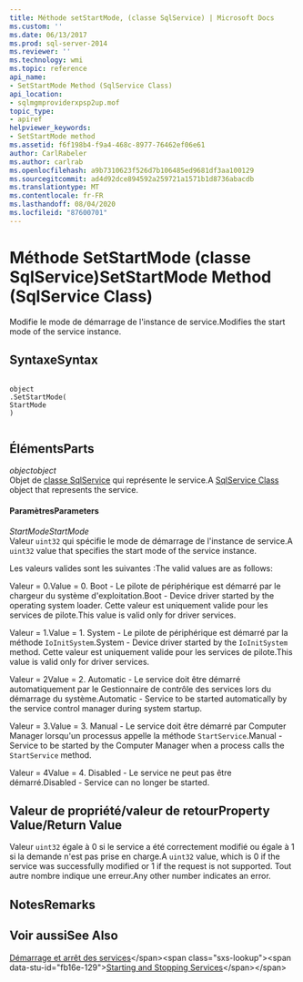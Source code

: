 ```yaml
---
title: Méthode setStartMode, (classe SqlService) | Microsoft Docs
ms.custom: ''
ms.date: 06/13/2017
ms.prod: sql-server-2014
ms.reviewer: ''
ms.technology: wmi
ms.topic: reference
api_name:
- SetStartMode Method (SqlService Class)
api_location:
- sqlmgmproviderxpsp2up.mof
topic_type:
- apiref
helpviewer_keywords:
- SetStartMode method
ms.assetid: f6f198b4-f9a4-468c-8977-76462ef06e61
author: CarlRabeler
ms.author: carlrab
ms.openlocfilehash: a9b7310623f526d7b106485ed9681df3aa100129
ms.sourcegitcommit: ad4d92dce894592a259721a1571b1d8736abacdb
ms.translationtype: MT
ms.contentlocale: fr-FR
ms.lasthandoff: 08/04/2020
ms.locfileid: "87600701"
---
```

# <a name="setstartmode-method-sqlservice-class"></a><span data-ttu-id="fb16e-102">Méthode SetStartMode (classe SqlService)</span><span class="sxs-lookup"><span data-stu-id="fb16e-102">SetStartMode Method (SqlService Class)</span></span>
  <span data-ttu-id="fb16e-103">Modifie le mode de démarrage de l'instance de service.</span><span class="sxs-lookup"><span data-stu-id="fb16e-103">Modifies the start mode of the service instance.</span></span>  
  
## <a name="syntax"></a><span data-ttu-id="fb16e-104">Syntaxe</span><span class="sxs-lookup"><span data-stu-id="fb16e-104">Syntax</span></span>  
  
```  
  
object  
.SetStartMode(  
StartMode  
)  
  
```  
  
## <a name="parts"></a><span data-ttu-id="fb16e-105">Éléments</span><span class="sxs-lookup"><span data-stu-id="fb16e-105">Parts</span></span>  
 <span data-ttu-id="fb16e-106">*object*</span><span class="sxs-lookup"><span data-stu-id="fb16e-106">*object*</span></span>  
 <span data-ttu-id="fb16e-107">Objet de [classe SqlService](sqlservice-class.md) qui représente le service.</span><span class="sxs-lookup"><span data-stu-id="fb16e-107">A [SqlService Class](sqlservice-class.md) object that represents the service.</span></span>  
  
#### <a name="parameters"></a><span data-ttu-id="fb16e-108">Paramètres</span><span class="sxs-lookup"><span data-stu-id="fb16e-108">Parameters</span></span>  
 <span data-ttu-id="fb16e-109">*StartMode*</span><span class="sxs-lookup"><span data-stu-id="fb16e-109">*StartMode*</span></span>  
 <span data-ttu-id="fb16e-110">Valeur `uint32` qui spécifie le mode de démarrage de l'instance de service.</span><span class="sxs-lookup"><span data-stu-id="fb16e-110">A `uint32` value that specifies the start mode of the service instance.</span></span>  
  
 <span data-ttu-id="fb16e-111">Les valeurs valides sont les suivantes :</span><span class="sxs-lookup"><span data-stu-id="fb16e-111">The valid values are as follows:</span></span>  
  
 <span data-ttu-id="fb16e-112">Valeur = 0.</span><span class="sxs-lookup"><span data-stu-id="fb16e-112">Value = 0.</span></span> <span data-ttu-id="fb16e-113">Boot - Le pilote de périphérique est démarré par le chargeur du système d'exploitation.</span><span class="sxs-lookup"><span data-stu-id="fb16e-113">Boot - Device driver started by the operating system loader.</span></span> <span data-ttu-id="fb16e-114">Cette valeur est uniquement valide pour les services de pilote.</span><span class="sxs-lookup"><span data-stu-id="fb16e-114">This value is valid only for driver services.</span></span>  
  
 <span data-ttu-id="fb16e-115">Valeur = 1.</span><span class="sxs-lookup"><span data-stu-id="fb16e-115">Value = 1.</span></span> <span data-ttu-id="fb16e-116">System - Le pilote de périphérique est démarré par la méthode `IoInitSystem`.</span><span class="sxs-lookup"><span data-stu-id="fb16e-116">System - Device driver started by the `IoInitSystem` method.</span></span> <span data-ttu-id="fb16e-117">Cette valeur est uniquement valide pour les services de pilote.</span><span class="sxs-lookup"><span data-stu-id="fb16e-117">This value is valid only for driver services.</span></span>  
  
 <span data-ttu-id="fb16e-118">Valeur = 2</span><span class="sxs-lookup"><span data-stu-id="fb16e-118">Value = 2.</span></span> <span data-ttu-id="fb16e-119">Automatic - Le service doit être démarré automatiquement par le Gestionnaire de contrôle des services lors du démarrage du système.</span><span class="sxs-lookup"><span data-stu-id="fb16e-119">Automatic - Service to be started automatically by the service control manager during system startup.</span></span>  
  
 <span data-ttu-id="fb16e-120">Valeur = 3.</span><span class="sxs-lookup"><span data-stu-id="fb16e-120">Value = 3.</span></span> <span data-ttu-id="fb16e-121">Manual - Le service doit être démarré par Computer Manager lorsqu'un processus appelle la méthode `StartService`.</span><span class="sxs-lookup"><span data-stu-id="fb16e-121">Manual - Service to be started by the Computer Manager when a process calls the `StartService` method.</span></span>  
  
 <span data-ttu-id="fb16e-122">Valeur = 4</span><span class="sxs-lookup"><span data-stu-id="fb16e-122">Value = 4.</span></span> <span data-ttu-id="fb16e-123">Disabled - Le service ne peut pas être démarré.</span><span class="sxs-lookup"><span data-stu-id="fb16e-123">Disabled - Service can no longer be started.</span></span>  
  
## <a name="property-valuereturn-value"></a><span data-ttu-id="fb16e-124">Valeur de propriété/valeur de retour</span><span class="sxs-lookup"><span data-stu-id="fb16e-124">Property Value/Return Value</span></span>  
 <span data-ttu-id="fb16e-125">Valeur `uint32` égale à 0 si le service a été correctement modifié ou égale à 1 si la demande n'est pas prise en charge.</span><span class="sxs-lookup"><span data-stu-id="fb16e-125">A `uint32` value, which is 0 if the service was successfully modified or 1 if the request is not supported.</span></span> <span data-ttu-id="fb16e-126">Tout autre nombre indique une erreur.</span><span class="sxs-lookup"><span data-stu-id="fb16e-126">Any other number indicates an error.</span></span>  
  
## <a name="remarks"></a><span data-ttu-id="fb16e-127">Notes</span><span class="sxs-lookup"><span data-stu-id="fb16e-127">Remarks</span></span>  
  
## <a name="see-also"></a><span data-ttu-id="fb16e-128">Voir aussi</span><span class="sxs-lookup"><span data-stu-id="fb16e-128">See Also</span></span>  
 <span data-ttu-id="fb16e-129">[Démarrage et arrêt des services](https://technet.microsoft.com/library/ms174886\(v=sql.105\).aspx)</span><span class="sxs-lookup"><span data-stu-id="fb16e-129">[Starting and Stopping Services](https://technet.microsoft.com/library/ms174886\(v=sql.105\).aspx)</span></span>  
  
  
